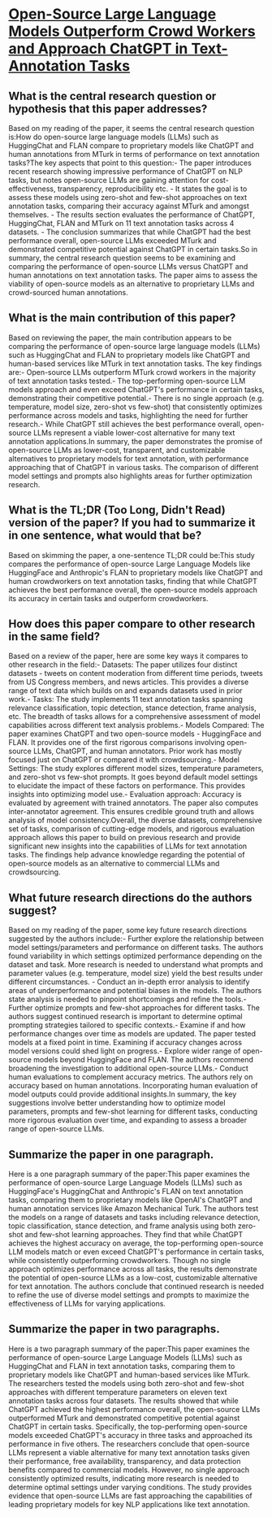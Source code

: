 # [Open-Source Large Language Models Outperform Crowd Workers and Approach   ChatGPT in Text-Annotation Tasks](https://arxiv.org/abs/2307.02179)

## What is the central research question or hypothesis that this paper addresses?

Based on my reading of the paper, it seems the central research question is:How do open-source large language models (LLMs) such as HuggingChat and FLAN compare to proprietary models like ChatGPT and human annotations from MTurk in terms of performance on text annotation tasks?The key aspects that point to this question:- The paper introduces recent research showing impressive performance of ChatGPT on NLP tasks, but notes open-source LLMs are gaining attention for cost-effectiveness, transparency, reproducibility etc. - It states the goal is to assess these models using zero-shot and few-shot approaches on text annotation tasks, comparing their accuracy against MTurk and amongst themselves. - The results section evaluates the performance of ChatGPT, HuggingChat, FLAN and MTurk on 11 text annotation tasks across 4 datasets. - The conclusion summarizes that while ChatGPT had the best performance overall, open-source LLMs exceeded MTurk and demonstrated competitive potential against ChatGPT in certain tasks.So in summary, the central research question seems to be examining and comparing the performance of open-source LLMs versus ChatGPT and human annotations on text annotation tasks. The paper aims to assess the viability of open-source models as an alternative to proprietary LLMs and crowd-sourced human annotations.


## What is the main contribution of this paper?

Based on reviewing the paper, the main contribution appears to be comparing the performance of open-source large language models (LLMs) such as HuggingChat and FLAN to proprietary models like ChatGPT and human-based services like MTurk in text annotation tasks. The key findings are:- Open-source LLMs outperform MTurk crowd workers in the majority of text annotation tasks tested.- The top-performing open-source LLM models approach and even exceed ChatGPT's performance in certain tasks, demonstrating their competitive potential.- There is no single approach (e.g. temperature, model size, zero-shot vs few-shot) that consistently optimizes performance across models and tasks, highlighting the need for further research.- While ChatGPT still achieves the best performance overall, open-source LLMs represent a viable lower-cost alternative for many text annotation applications.In summary, the paper demonstrates the promise of open-source LLMs as lower-cost, transparent, and customizable alternatives to proprietary models for text annotation, with performance approaching that of ChatGPT in various tasks. The comparison of different model settings and prompts also highlights areas for further optimization research.


## What is the TL;DR (Too Long, Didn't Read) version of the paper? If you had to summarize it in one sentence, what would that be?

Based on skimming the paper, a one-sentence TL;DR could be:This study compares the performance of open-source Large Language Models like HuggingFace and Anthropic's FLAN to proprietary models like ChatGPT and human crowdworkers on text annotation tasks, finding that while ChatGPT achieves the best performance overall, the open-source models approach its accuracy in certain tasks and outperform crowdworkers.


## How does this paper compare to other research in the same field?

Based on a review of the paper, here are some key ways it compares to other research in the field:- Datasets: The paper utilizes four distinct datasets - tweets on content moderation from different time periods, tweets from US Congress members, and news articles. This provides a diverse range of text data which builds on and expands datasets used in prior work.- Tasks: The study implements 11 text annotation tasks spanning relevance classification, topic detection, stance detection, frame analysis, etc. The breadth of tasks allows for a comprehensive assessment of model capabilities across different text analysis problems.- Models Compared: The paper examines ChatGPT and two open-source models - HuggingFace and FLAN. It provides one of the first rigorous comparisons involving open-source LLMs, ChatGPT, and human annotators. Prior work has mostly focused just on ChatGPT or compared it with crowdsourcing.- Model Settings: The study explores different model sizes, temperature parameters, and zero-shot vs few-shot prompts. It goes beyond default model settings to elucidate the impact of these factors on performance. This provides insights into optimizing model use.- Evaluation approach: Accuracy is evaluated by agreement with trained annotators. The paper also computes inter-annotator agreement. This ensures credible ground truth and allows analysis of model consistency.Overall, the diverse datasets, comprehensive set of tasks, comparison of cutting-edge models, and rigorous evaluation approach allows this paper to build on previous research and provide significant new insights into the capabilities of LLMs for text annotation tasks. The findings help advance knowledge regarding the potential of open-source models as an alternative to commercial LLMs and crowdsourcing.


## What future research directions do the authors suggest?

Based on my reading of the paper, some key future research directions suggested by the authors include:- Further explore the relationship between model settings/parameters and performance on different tasks. The authors found variability in which settings optimized performance depending on the dataset and task. More research is needed to understand what prompts and parameter values (e.g. temperature, model size) yield the best results under different circumstances. - Conduct an in-depth error analysis to identify areas of underperformance and potential biases in the models. The authors state analysis is needed to pinpoint shortcomings and refine the tools.- Further optimize prompts and few-shot approaches for different tasks. The authors suggest continued research is important to determine optimal prompting strategies tailored to specific contexts.- Examine if and how performance changes over time as models are updated. The paper tested models at a fixed point in time. Examining if accuracy changes across model versions could shed light on progress.- Explore wider range of open-source models beyond HuggingFace and FLAN. The authors recommend broadening the investigation to additional open-source LLMs.- Conduct human evaluations to complement accuracy metrics. The authors rely on accuracy based on human annotations. Incorporating human evaluation of model outputs could provide additional insights.In summary, the key suggestions involve better understanding how to optimize model parameters, prompts and few-shot learning for different tasks, conducting more rigorous evaluation over time, and expanding to assess a broader range of open-source LLMs.


## Summarize the paper in one paragraph.

Here is a one paragraph summary of the paper:This paper examines the performance of open-source Large Language Models (LLMs) such as HuggingFace's HuggingChat and Anthropic's FLAN on text annotation tasks, comparing them to proprietary models like OpenAI's ChatGPT and human annotation services like Amazon Mechanical Turk. The authors test the models on a range of datasets and tasks including relevance detection, topic classification, stance detection, and frame analysis using both zero-shot and few-shot learning approaches. They find that while ChatGPT achieves the highest accuracy on average, the top-performing open-source LLM models match or even exceed ChatGPT's performance in certain tasks, while consistently outperforming crowdworkers. Though no single approach optimizes performance across all tasks, the results demonstrate the potential of open-source LLMs as a low-cost, customizable alternative for text annotation. The authors conclude that continued research is needed to refine the use of diverse model settings and prompts to maximize the effectiveness of LLMs for varying applications.


## Summarize the paper in two paragraphs.

Here is a two paragraph summary of the paper:This paper examines the performance of open-source Large Language Models (LLMs) such as HuggingChat and FLAN in text annotation tasks, comparing them to proprietary models like ChatGPT and human-based services like MTurk. The researchers tested the models using both zero-shot and few-shot approaches with different temperature parameters on eleven text annotation tasks across four datasets. The results showed that while ChatGPT achieved the highest performance overall, the open-source LLMs outperformed MTurk and demonstrated competitive potential against ChatGPT in certain tasks. Specifically, the top-performing open-source models exceeded ChatGPT's accuracy in three tasks and approached its performance in five others. The researchers conclude that open-source LLMs represent a viable alternative for many text annotation tasks given their performance, free availability, transparency, and data protection benefits compared to commercial models. However, no single approach consistently optimized results, indicating more research is needed to determine optimal settings under varying conditions. The study provides evidence that open-source LLMs are fast approaching the capabilities of leading proprietary models for key NLP applications like text annotation.
